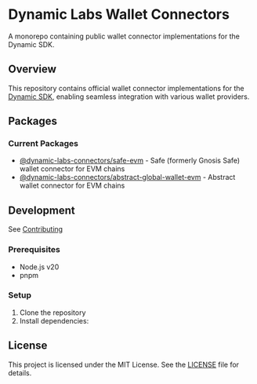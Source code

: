 # Dynamic Labs Wallet Connectors

A monorepo containing public wallet connector implementations for the Dynamic SDK.

## Overview

This repository contains official wallet connector implementations for the [Dynamic SDK](https://docs.dynamic.xyz), enabling seamless integration with various wallet providers.

## Packages

### Current Packages

- [@dynamic-labs-connectors/safe-evm](packages/@dynamic-labs-connectors/safe-evm/README.md) - Safe (formerly Gnosis Safe) wallet connector for EVM chains
- [@dynamic-labs-connectors/abstract-global-wallet-evm](packages/@dynamic-labs-connectors/abstract-global-wallet-evm) - Abstract wallet connector for EVM chains

## Development
See [Contributing](CONTRIBUTING.md)

### Prerequisites

- Node.js v20
- pnpm

### Setup

1. Clone the repository
2. Install dependencies:

## License

This project is licensed under the MIT License. See the [LICENSE](LICENSE) file for details.
